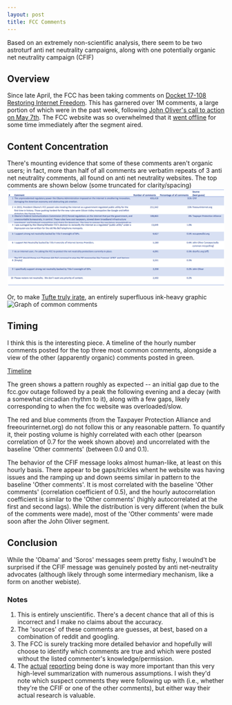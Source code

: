 ```yaml
---
layout: post
title: FCC Comments
---
```

Based on an extremely non-scientific analysis, there seem to be two astroturf anti net neutrality campaigns, along with one potentially organic net neutrality campaign (CFIF)

## Overview

Since late April, the FCC has been taking comments on [Docket 17-108 Restoring Internet Freedom](https://www.fcc.gov/ecfs/search/filings?proceedings_name=17-108&sort=date_disseminated,DESC). This has garnered over 1M comments, a large portion of which were in the past week, following [John Oliver's call to action on May 7th](https://www.youtube.com/watch?v=92vuuZt7wak). The FCC website was so overwhelmed that it [went offline](https://www.engadget.com/2017/05/08/fcc-website-down-net-neutrality-last-week-tonight-john-oliver/) for some time immediately after the segment aired. 
## Content Concentration

There's mounting evidence that some of these comments aren't organic users; in fact, more than half of all comments are verbatim repeats of 3 anti net neutrality comments, all found on anti net neutrality websites. The top comments are shown below (some truncated for clarity/spacing)
![Table of common comments](/assets/fcc/table.png)

Or, to make [Tufte truly irate](http://www.infovis-wiki.net/index.php/Data-Ink_Ratio), an entirely superfluous ink-heavy graphic
![Graph of common comments](/assets/fcc/total.png)

## Timing
I think this is the interesting piece. A timeline of the hourly number comments posted for the top three most common comments, alongside a view of the other (apparently organic) comments posted in green. 

[Timeline](/assets/fcc/times.png)

The green shows a pattern roughly as expected -- an initial gap due to the fcc.gov outage followed by a peak the following evening and a decay (with a somewhat circadian rhythm to it), along with a few gaps, likely corresponding to when the fcc website was overloaded/slow. 

The red and blue comments (from the Taxpayer Protection Alliance and freeourinternet.org) do not follow this or any reasonable pattern. To quantify it, their posting volume is highly correlated with each other (pearson correlation of 0.7 for the week shown above) and uncorrelated with the baseline 'Other comments' (between 0.0 and 0.1). 

The behavior of the CFIF message looks almost human-like, at least on this hourly basis. There appear to be gaps/trickles whent he website was having issues and the ramping up and down seems similar in pattern to the baseline 'Other comments'. It is most correlated with the baseline 'Other comments' (correlation coefficient  of 0.5), and the hourly autocorrelation coefficient is similar to the 'Other comments' (highly autocorrelated at the first and second lags). While the distribution is very different (when the bulk of the comments were made), most of the 'Other comments' were made soon after the John Oliver segment. 

## Conclusion
While the 'Obama' and 'Soros' messages seem pretty fishy, I woulnd't be surprised if the CFIF message was genuinely posted by anti net-neutrality advocates (although likely through some intermediary mechanism, like a form on another webiste). 

### Notes
1) This is entirely unscientific. There's a decent chance that all of this is incorrect and I make no claims about the accuracy.
2) The 'sources' of these comments are guesses, at best, based on a combination of reddit and googling. 
3) The FCC is surely tracking more detailed behavior and hopefully will choose to identify which comments are true and which were posted without the listed commenter's knowledge/permission.
4) The [actual](https://www.theverge.com/2017/5/10/15610744/anti-net-neutrality-fake-comments-identities) [reporting](http://www.zdnet.com/article/a-bot-is-flooding-the-fccs-website-with-fake-anti-net-neutrality-comments/) being done is way more important than this very high-level summarization with numerous assumptions. I wish they'd note which suspect comments they were following up with (i.e., whether they're the CFIF or one of the other comments), but either way their actual research is valuable.


